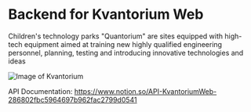 # Backend for Kvantorium Web

Children's technology parks "Quantorium" are sites equipped with high-tech equipment aimed at training new highly qualified engineering personnel, planning, testing and introducing innovative technologies and ideas

![Image of Kvantorium](https://www.mdm-light.ru/upload/iblock/1cb/1cb7c1f00d3740ec0e7828f9cf46ef51.jpg)

API Documentation: https://www.notion.so/API-KvantoriumWeb-286802fbc5964697b962fac2799d0541

